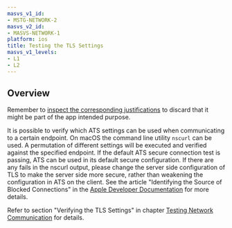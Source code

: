 ```yaml
---
masvs_v1_id:
- MSTG-NETWORK-2
masvs_v2_id:
- MASVS-NETWORK-1
platform: ios
title: Testing the TLS Settings
masvs_v1_levels:
- L1
- L2
---
```


## Overview

Remember to [inspect the corresponding justifications](https://developer.apple.com/documentation/security/preventing_insecure_network_connections#3138036) to discard that it might be part of the app intended purpose.

It is possible to verify which ATS settings can be used when communicating to a certain endpoint. On macOS the command line utility `nscurl` can be used. A permutation of different settings will be executed and verified against the specified endpoint. If the default ATS secure connection test is passing, ATS can be used in its default secure configuration. If there are any fails in the nscurl output, please change the server side configuration of TLS to make the server side more secure, rather than weakening the configuration in ATS on the client. See the article "Identifying the Source of Blocked Connections" in the [Apple Developer Documentation](https://developer.apple.com/documentation/security/preventing_insecure_network_connections/identifying_the_source_of_blocked_connections) for more details.

Refer to section "Verifying the TLS Settings" in chapter [Testing Network Communication](../../../0x04f-Testing-Network-Communication.md#verifying-the-tls-settings) for details.
